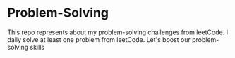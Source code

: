 # Problem-Solving
This repo represents about my problem-solving challenges from leetCode. I daily solve at least one problem from leetCode. Let's boost our problem-solving skills
